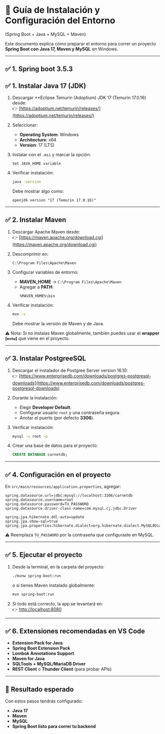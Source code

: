# 🚀 Guía de Instalación y Configuración del Entorno  
(Spring Boot + Java + MySQL + Maven)

Este documento explica cómo preparar el entorno para correr un proyecto **Spring Boot con Java 17, Maven y MySQL** en Windows.  

---
## ✅ 1. Spring boot 3.5.3

## ✅ 1. Instalar Java 17 (JDK)

1. Descargar **Eclipse Temurin (Adoptium) JDK 17 (Temurin 17.0.16) desde:  
   👉 [https://adoptium.net/temurin/releases/](https://adoptium.net/temurin/releases/)  

2. Seleccionar:
   - **Operating System**: Windows  
   - **Architecture**: x64  
   - **Version**: 17 (LTS)  

3. Instalar con el `.msi` y marcar la opción:  
   ```
   Set JAVA_HOME variable
   ```

4. Verificar instalación:  
   ```bash
   java -version
   ```
   Debe mostrar algo como:  
   ```
   openjdk version "17 (Temurin 17.0.16)"
   ```

---

## ✅ 2. Instalar Maven

1. Descargar Apache Maven desde:  
   👉 [https://maven.apache.org/download.cgi](https://maven.apache.org/download.cgi)  

2. Descomprimir en:  
   ```
   C:\Program Files\Apache\Maven
   ```

3. Configurar variables de entorno:  
   - **MAVEN_HOME** → `C:\Program Files\Apache\Maven`  
   - Agregar a **PATH**:  
     ```
     %MAVEN_HOME%\bin
     ```

4. Verificar instalación:  
   ```bash
   mvn -v
   ```
   Debe mostrar la versión de Maven y de Java.

⚠️ Nota: Si no instalas Maven globalmente, también puedes usar el **wrapper (`mvnw`)** que viene en el proyecto.

---

## ✅ 3. Instalar PostgreeSQL

1. Descargar el instalador de Postgree Server version 16.10:  
   👉 [https://www.enterprisedb.com/downloads/postgres-postgresql-downloads](https://www.enterprisedb.com/downloads/postgres-postgresql-downloads)  

2. Durante la instalación:  
   - Elegir **Developer Default**.  
   - Configurar usuario `root` y una contraseña segura.  
   - Anotar el puerto (por defecto **3306**).  

3. Verificar instalación:  
   ```bash
   mysql -u root -p
   ```

4. Crear una base de datos para el proyecto:  
   ```sql
   CREATE DATABASE carnetdb;
   ```

---

## ✅ 4. Configuración en el proyecto

En `src/main/resources/application.properties`, agregar:  

```properties
spring.datasource.url=jdbc:mysql://localhost:3306/carnetdb
spring.datasource.username=root
spring.datasource.password=TU_PASSWORD
spring.datasource.driver-class-name=com.mysql.cj.jdbc.Driver

spring.jpa.hibernate.ddl-auto=update
spring.jpa.show-sql=true
spring.jpa.properties.hibernate.dialect=org.hibernate.dialect.MySQL8Dialect
```

⚠️ Reemplaza `TU_PASSWORD` por la contraseña que configuraste en MySQL.

---

## ✅ 5. Ejecutar el proyecto

1. Desde la terminal, en la carpeta del proyecto:  
   ```bash
   ./mvnw spring-boot:run
   ```
   o si tienes Maven instalado globalmente:  
   ```bash
   mvn spring-boot:run
   ```

2. Si todo está correcto, la app se levantará en:  
   👉 [http://localhost:8080](http://localhost:8080)  

---

## ✅ 6. Extensiones recomendadas en VS Code

- **Extension Pack for Java**  
- **Spring Boot Extension Pack**  
- **Lombok Annotations Support**  
- **Maven for Java**  
- **SQLTools + MySQL/MariaDB Driver**  
- **REST Client** o **Thunder Client** (para probar APIs)  

---

## 🎯 Resultado esperado
Con estos pasos tendrás configurado:  
- **Java 17**  
- **Maven**  
- **MySQL**  
- **Spring Boot listo para correr tu backend**  
